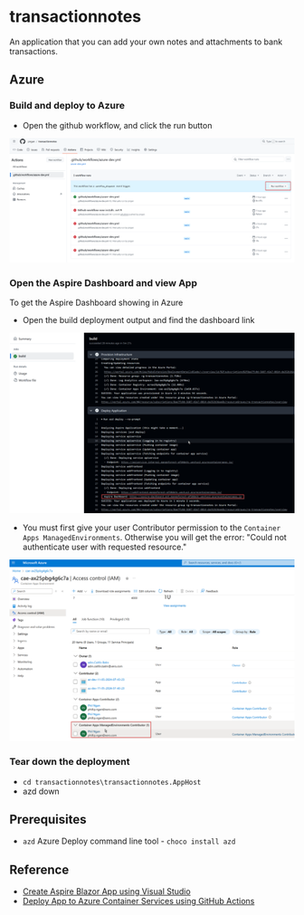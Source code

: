 # transactionnotes

An application that you can add your own notes and attachments to bank transactions.

## Azure

### Build and deploy to Azure

- Open the github workflow, and click the run button

![](https://github.com/pngan/transactionnotes/blob/main/github-deploy.png)

### Open the Aspire Dashboard and view App

To get the Aspire Dashboard showing in Azure
- Open the build deployment output and find the dashboard link

![](https://github.com/pngan/transactionnotes/blob/main/github-output.png)

- You must first give your user Contributor permission to the `Container Apps ManagedEnvironments`. Otherwise you will get the error: "Could not authenticate user with requested resource."

![](https://github.com/pngan/transactionnotes/blob/main/azure-iam.png)


### Tear down the deployment

 - `cd transactionnotes\transactionnotes.AppHost`
 - azd down

## Prerequisites

- `azd` Azure Deploy command line tool -  `choco install azd`
 
## Reference

- [Create Aspire Blazor App using Visual Studio](https://youtu.be/BBGeousUHQU?si=UtCmni5sZBfo92qV)
- [Deploy App to Azure Container Services using GitHub Actions](https://learn.microsoft.com/en-us/dotnet/aspire/deployment/azure/aca-deployment-github-actions?tabs=windows&pivots=github-actions)

